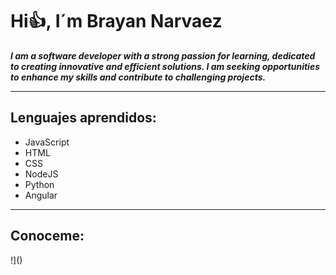 # Hi👍, I´m Brayan Narvaez

***I am a software developer with a strong passion for learning, dedicated to creating innovative and efficient solutions. I am seeking opportunities to enhance my skills and contribute to challenging projects.***

---

## **Lenguajes aprendidos:**

- JavaScript
- HTML
- CSS
- NodeJS
- Python
- Angular

---

## Conoceme:

!]()


